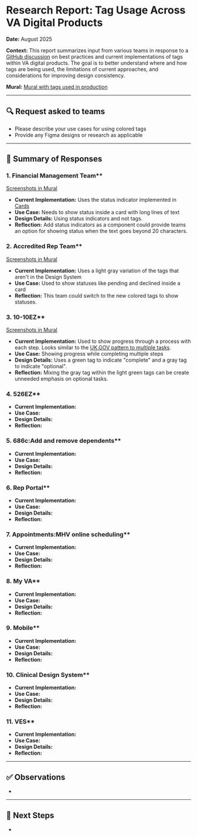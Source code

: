 # Research Report: Tag Usage Across VA Digital Products  
**Date:** August 2025

**Context:**  This report summarizes input from various teams in response to a [GitHub discussion](https://github.com/department-of-veterans-affairs/vets-design-system-documentation/discussions/4537) on best practices and current implementations of tags within VA digital products. The goal is to better understand where and how tags are being used, the limitations of current approaches, and considerations for improving design consistency.

**Mural:** [Mural with tags used in production](https://app.mural.co/t/departmentofveteransaffairs9999/m/departmentofveteransaffairs9999/1755032896804/d24a5a32988c08139ddf73a67e589c7fa9e9f22d?wid=0-1755887451627)

---

## 🔍 Request asked to teams

* Please describe your use cases for using colored tags
* Provide any Figma designs or research as applicable

---

## 🧩 Summary of Responses

### 1. Financial Management Team**
[Screenshots in Mural](https://app.mural.co/t/departmentofveteransaffairs9999/m/departmentofveteransaffairs9999/1755032896804/d24a5a32988c08139ddf73a67e589c7fa9e9f22d?wid=0-1755887451629)
- **Current Implementation:** Uses the status indicator implemented in [Cards](https://design.va.gov/components/card#status-via-label-with-indicator)
- **Use Case:** Needs to show status inside a card with long lines of text
- **Design Details:** Using status indicators and not tags.
- **Reflection:** Add status indicators as a component could provide teams an option for showing status when the text goes beyond 20 characters.

### 2. Accredited Rep Team**
[Screenshots in Mural](https://app.mural.co/t/departmentofveteransaffairs9999/m/departmentofveteransaffairs9999/1755032896804/d24a5a32988c08139ddf73a67e589c7fa9e9f22d?wid=4-1755887451629)
- **Current Implementation:**  Uses a light gray variation of the tags that aren't in the Design System
- **Use Case:**  Used to show statuses like pending and declined inside a card
- **Reflection:** This team could switch to the new colored tags to show statuses.

### 3. 10-10EZ**
[Screenshots in Mural](https://app.mural.co/t/departmentofveteransaffairs9999/m/departmentofveteransaffairs9999/1755032896804/d24a5a32988c08139ddf73a67e589c7fa9e9f22d?wid=1-1755887451630)
- **Current Implementation:** Used to show progress through a process with each step. Looks similar to the [UK.GOV pattern to multiple tasks](https://design-system.service.gov.uk/patterns/complete-multiple-tasks/). 
- **Use Case:** Showing progress while completing multiple steps
- **Design Details:**  Uses a green tag to indicate "complete" and a gray tag to indicate "optional". 
- **Reflection:** Mixing the gray tag within the light green tags can be create unneeded emphasis on optional tasks.

### 4. 526EZ**
- **Current Implementation:**  
- **Use Case:**  
- **Design Details:**  
- **Reflection:**

### 5. 686c:Add and remove dependents**
- **Current Implementation:**  
- **Use Case:**  
- **Design Details:**  
- **Reflection:**

### 6. Rep Portal**
- **Current Implementation:**  
- **Use Case:**  
- **Design Details:**  
- **Reflection:**

### 7. Appointments:MHV online scheduling**
- **Current Implementation:**  
- **Use Case:**  
- **Design Details:**  
- **Reflection:**

### 8. My VA**
- **Current Implementation:**  
- **Use Case:**  
- **Design Details:**  
- **Reflection:**

### 9. Mobile**
- **Current Implementation:**  
- **Use Case:**  
- **Design Details:**  
- **Reflection:**

### 10. Clinical Design System**
- **Current Implementation:**  
- **Use Case:**  
- **Design Details:**  
- **Reflection:**

### 11. VES**
- **Current Implementation:**  
- **Use Case:**  
- **Design Details:**  
- **Reflection:**

---

## ✅ Observations

- 

---

## 📍 Next Steps

- 
